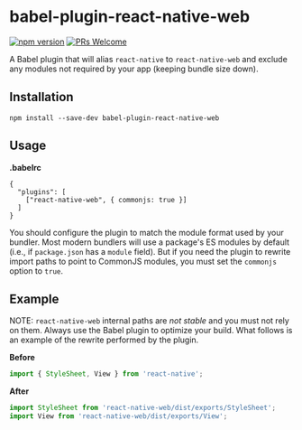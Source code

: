# babel-plugin-react-native-web

[![npm version][package-badge]][package-url] [![PRs Welcome](https://img.shields.io/badge/PRs-welcome-brightgreen.svg)](https://reactjs.org/docs/how-to-contribute.html#your-first-pull-request)

A Babel plugin that will alias `react-native` to `react-native-web` and exclude
any modules not required by your app (keeping bundle size down).

## Installation

```
npm install --save-dev babel-plugin-react-native-web
```

## Usage

**.babelrc**

```
{
  "plugins": [
    ["react-native-web", { commonjs: true }]
  ]
}
```

You should configure the plugin to match the module format used by your
bundler. Most modern bundlers will use a package's ES modules by default (i.e.,
if `package.json` has a `module` field). But if you need the plugin to rewrite
import paths to point to CommonJS modules, you must set the `commonjs` option
to `true`.

## Example

NOTE: `react-native-web` internal paths are _not stable_ and you must not rely
on them. Always use the Babel plugin to optimize your build. What follows is an
example of the rewrite performed by the plugin.

**Before**

```js
import { StyleSheet, View } from 'react-native';
```

**After**

```js
import StyleSheet from 'react-native-web/dist/exports/StyleSheet';
import View from 'react-native-web/dist/exports/View';
```

[package-badge]: https://img.shields.io/npm/v/babel-plugin-react-native-web.svg?style=flat
[package-url]: https://yarnpkg.com/en/package/babel-plugin-react-native-web
